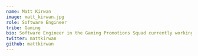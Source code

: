 ```yaml
---
name: Matt Kirwan
image: matt_kirwan.jpg
role: Software Engineer
tribe: Gaming
bio: Software Engineer in the Gaming Promotions Squad currently working on processing real-time promotional data using Apache Kafka and NodeJS.
twitter: mattkirwan
github: mattkirwan
---
```

